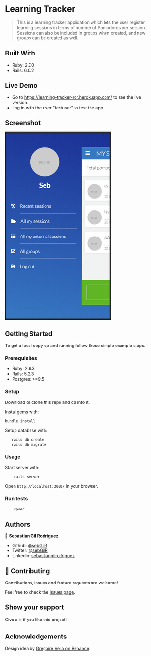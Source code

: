 # Learning Tracker

> This is a learning tracker application which lets the user register learning sessions in terms of number of Pomodoros per session. Sessions can also be included in groups when created, and new groups can be created as well.

## Built With

- Ruby: 2.7.0
- Rails: 6.0.2

## Live Demo

- Go to https://learning-tracker-ror.herokuapp.com/ to see the live version.
- Log in with the user "testuser" to test the app.

## Screenshot

![image](public/Capture.PNG)


## Getting Started

To get a local copy up and running follow these simple example steps.

### Prerequisites

- Ruby: 2.6.3
- Rails: 5.2.3
- Postgres: >=9.5

### Setup

Download or clone this repo and cd into it.

Instal gems with:

```
bundle install
```

Setup database with:

```
   rails db:create
   rails db:migrate
```



### Usage

Start server with:

```
    rails server
```

Open `http://localhost:3000/` in your browser.

### Run tests

```
    rpsec
```


## Authors

👤 **Sebastian Gil Rodriguez**

- Github: [@sebGilR](https://github.com/sebGilR)
- Twitter: [@sebGilR](https://twitter.com/sebGilR)
- Linkedin: [sebastiangilrodriguez](https://www.linkedin.com/in/sebastiangilrodriguez)

## 🤝 Contributing

Contributions, issues and feature requests are welcome!

Feel free to check the [issues page](issues/).

## Show your support

Give a ⭐️ if you like this project!

## Acknowledgements

Design idea by [Gregoire Vella on Behance](https://www.behance.net/gregoirevella).